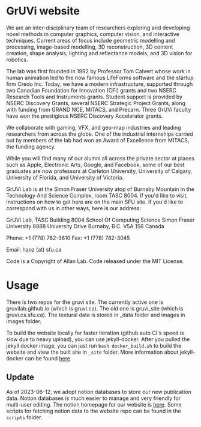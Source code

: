 # GrUVi website

We are an inter-disciplinary team of researchers exploring and developing novel methods in computer graphics, computer vision, and interactive techniques. Current areas of focus include geometric modelling and processing, image-based modelling, 3D reconstruction, 3D content creation, shape analysis, lighting and reflectance models, and 3D vision for robotics.

The lab was first founded in 1992 by Professor Tom Calvert whose work in human animation led to the now famous LifeForms software and the startup firm Credo Inc. Today, we have a modern infrastructure, supported through two Canadian Foundation for Innovation (CFI) grants and two NSERC Research Tools and Instruments grants. Student support is provided by NSERC Discovery Grants, several NSERC Strategic Project Grants, along with funding from GRAND NCE, MITACS, and Precarn. Three GrUVi faculty have won the prestigious NSERC Discovery Accelerator grants.

We collaborate with gaming, VFX, and geo-map industries and leading researchers from across the globe. One of the industrial internships carried out by members of the lab had won an Award of Excellence from MITACS, the funding agency.

While you will find many of our alumni all across the private sector at places such as Apple, Electronic Arts, Google, and Facebook, some of our best graduates are now professors at Carleton University, University of Calgary, University of Florida, and University of Victoria.

GrUVi Lab is at the Simon Fraser University atop of Burnaby Mountain in the Technology And Science Complex, room TASC 8004. If you'd like to visit, instructions on how to get here are on the main SFU site. If you'd like to correspond with us in other ways, here is our address:

GrUVi Lab, TASC Building 8004
School Of Computing Science
Simon Fraser University
8888 University Drive
Burnaby, B.C. V5A 1S6
Canada

Phone: +1 (778) 782-3610
Fax: +1 (778) 782-3045

Email: haoz (at) sfu.ca

Code is a Copyright of Allan Lab. Code released under the MIT License.

# Usage

There is two repos for the gruvi site. The currently active one is gruvilab.github.io (which is gruvi.ca). The old one is gruvi_site (which is gruvi.cs.sfu.ca).
The textural data is stored in _data folder and images in images folder.

To build the website locally for faster iteration (github auto CI's speed is slow due to heavy upload), you can use jekyll-docker. After you pulled the jekyll docker image, you can just run `bash docker_build.sh` to build the website and view the built site in `_site` folder. More information about jekyll-docker can be found [here](https://github.com/envygeeks/jekyll-docker/blob/master/README.md)

## Update
As of 2023-06-12, we adopt notion databases to store our new publication data. Notion databases is much easier to manage and very friendly for multi-user editing.
The notion homepage for our website is [here](https://www.notion.so/yanxg/SFU-GrUVi-Website-Databases-052be593dbe246668fdb123b682debb8).
Some scripts for fetching notion data to the website repo can be found in the `scripts` folder.
